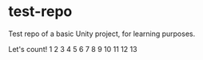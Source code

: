# test-repo
Test repo of a basic Unity project, for learning purposes.

Let's count!
1
2
3
4
5
6
7
8
9
10
11
12
13
